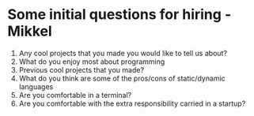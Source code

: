 # Some initial questions for hiring - Mikkel

1. Any cool projects that you made you would like to tell us about?
2. What do you enjoy most about programming
3. Previous cool projects that you made?
4. What do you think are some of the pros/cons of static/dynamic languages
5. Are you comfortable in a terminal?
6. Are you comfortable with the extra responsibility carried in a startup?